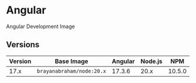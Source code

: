 # Angular

Angular Development Image

## Versions

| Version | Base Image                | Angular | Node.js | NPM    |
| ------- | ------------------------- | ------- | ------- | ------ |
| 17.x    | `brayanabraham/node:20.x` | 17.3.6  | 20.x    | 10.5.0 |
